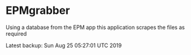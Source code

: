 # EPMgrabber
Using a database from the EPM app this application scrapes the files as required


Latest backup: Sun Aug 25 05:27:01 UTC 2019
